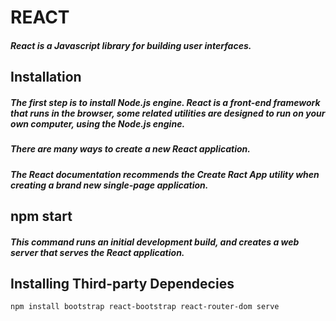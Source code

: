 # REACT

##### React is a Javascript library for building user interfaces.

## Installation

##### The first step is to install Node.js engine. React is a front-end framework that runs in the browser, some related utilities are designed to run on your own computer, using the Node.js engine.

##### There are many ways to create a new React application.

##### The React documentation recommends the *Create Ract App* utility when creating a brand new single-page application.

## npm start

##### This command runs an initial development build, and creates a web server that serves the React application.

## Installing Third-party Dependecies
```
npm install bootstrap react-bootstrap react-router-dom serve

```
